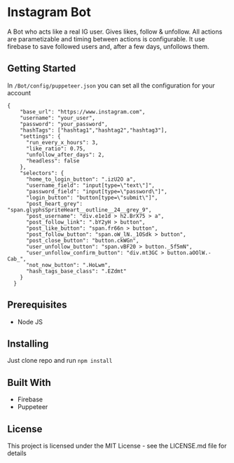 # Instagram Bot

A Bot who acts like a real IG user. Gives likes, follow & unfollow. All actions are parametizable and timing between actions is configurable. It use firebase to save followed users and, after a few days, unfollows them.

## Getting Started

In ```/Bot/config/puppeteer.json``` you can set all the configuration for your account
```
{
    "base_url": "https://www.instagram.com",
    "username": "your_user",
    "password": "your_password",
    "hashTags": ["hashtag1","hashtag2","hashtag3"],
    "settings": {
      "run_every_x_hours": 3,
      "like_ratio": 0.75,
      "unfollow_after_days": 2,
      "headless": false
    },
    "selectors": {
      "home_to_login_button": ".izU2O a",
      "username_field": "input[type=\"text\"]",
      "password_field": "input[type=\"password\"]",
      "login_button": "button[type=\"submit\"]",
      "post_heart_grey": "span.glyphsSpriteHeart__outline__24__grey_9",
      "post_username": "div.e1e1d > h2.BrX75 > a",
      "post_follow_link": ".bY2yH > button",
      "post_like_button": "span.fr66n > button",
      "post_follow_button": "span.oW_lN._1OSdk > button",
      "post_close_button": "button.ckWGn",
      "user_unfollow_button": "span.vBF20 > button._5f5mN",
      "user_unfollow_confirm_button": "div.mt3GC > button.aOOlW.-Cab_",
      "not_now_button": ".HoLwm",
      "hash_tags_base_class": ".EZdmt"
    }
  }
```
## Prerequisites

* Node JS


## Installing

Just clone repo and run ```npm install```

## Built With

* Firebase
* Puppeteer

## License

This project is licensed under the MIT License - see the LICENSE.md file for details


